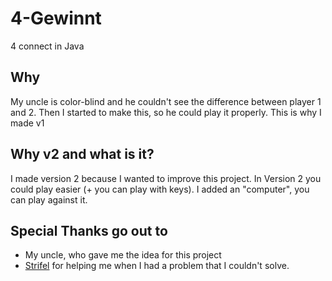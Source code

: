 # 4-Gewinnt
4 connect in Java

## Why
My uncle is color-blind and he couldn't see the difference between player 1 and 2.
Then I started to make this, so he could play it properly.
This is why I made v1

## Why v2 and what is it?
I made version 2 because I wanted to improve this project.
In Version 2 you could play easier (+ you can play with keys).
I added an "computer", you can play against it.

## Special Thanks go out to
- My uncle, who gave me the idea for this project
- <a href="https://github.com/strifel">Strifel</a> for helping me when I had a problem that I couldn't solve.
